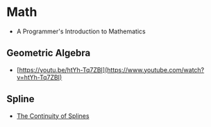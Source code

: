 # Math

* A Programmer's Introduction to Mathematics

## Geometric Algebra

* [https://youtu.be/htYh-Tq7ZBI](https://www.youtube.com/watch?v=htYh-Tq7ZBI)

## Spline

* [The Continuity of Splines](https://www.youtube.com/watch?v=jvPPXbo87ds)
